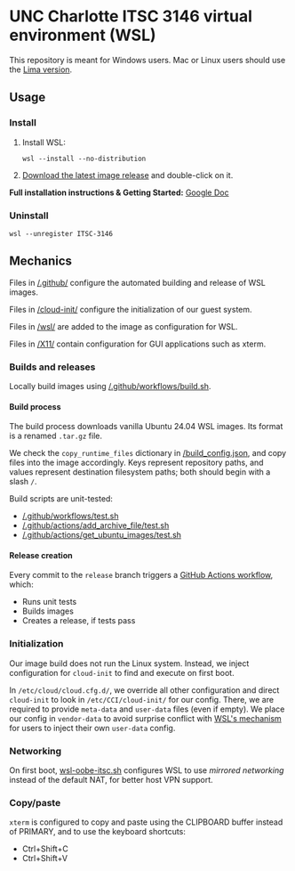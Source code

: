 # UNC Charlotte ITSC 3146 virtual environment (WSL)

This repository is meant for Windows users. Mac or Linux users should use the [Lima version](https://github.com/jeffreyalanwang/ITSC_3146_Lima).

## Usage
### Install

1.  Install WSL:

    `wsl --install --no-distribution`

2.  [Download the latest image release](https://github.com/jeffreyalanwang/ITSC_3146_WSL/releases) and double-click on it.

**Full installation instructions & Getting Started:** [Google Doc](https://docs.google.com/document/d/1sqxhCL-XgVQ76An_PvmMUZ3INQ5uFnjl/edit?usp=sharing&ouid=103252777093034404109&rtpof=true&sd=true)

### Uninstall
`wsl --unregister ITSC-3146`

## Mechanics
Files in [/.github/](/.github/) configure the automated building and release of WSL images.

Files in [/cloud-init/](/cloud-init/) configure the initialization of our guest system.

Files in [/wsl/](/wsl/) are added to the image as configuration for WSL.

Files in [/X11/](/X11/) contain configuration for GUI applications such as xterm.

### Builds and releases
Locally build images using [/.github/workflows/build.sh](/.github/workflows/build.sh).

#### Build process
The build process downloads vanilla Ubuntu 24.04 WSL images. Its format is a renamed `.tar.gz` file.

We check the `copy_runtime_files` dictionary in [/build_config.json](/build_config.json), and copy files into the image accordingly. Keys represent repository paths, and values represent destination filesystem paths; both should begin with a slash `/`.

Build scripts are unit-tested:
* [/.github/workflows/test.sh](/.github/workflows/test.sh)
* [/.github/actions/add_archive_file/test.sh](/.github/actions/add_archive_file/test.sh)
* [/.github/actions/get_ubuntu_images/test.sh](/.github/actions/get_ubuntu_images/test.sh)

#### Release creation
Every commit to the `release` branch triggers a [GitHub Actions workflow](/.github/workflows/release.yml), which:
* Runs unit tests
* Builds images
* Creates a release, if tests pass

### Initialization
Our image build does not run the Linux system. Instead, we inject configuration for `cloud-init` to find and execute on first boot.

In `/etc/cloud/cloud.cfg.d/`, we override all other configuration and direct `cloud-init` to look in `/etc/CCI/cloud-init/` for our config. There, we are required to provide `meta-data` and `user-data` files (even if empty). We place our config in `vendor-data` to avoid surprise conflict with [WSL's mechanism](https://cloudinit.readthedocs.io/en/latest/reference/datasources/wsl.html) for users to inject their own `user-data` config.

### Networking
On first boot, [wsl-oobe-itsc.sh](/wsl/wsl-oobe-itsc.sh) configures WSL to use *mirrored networking* instead of the default NAT, for better host VPN support.

### Copy/paste
`xterm` is configured to copy and paste using the CLIPBOARD buffer instead of PRIMARY, and to use the keyboard shortcuts:
* Ctrl+Shift+C
* Ctrl+Shift+V
